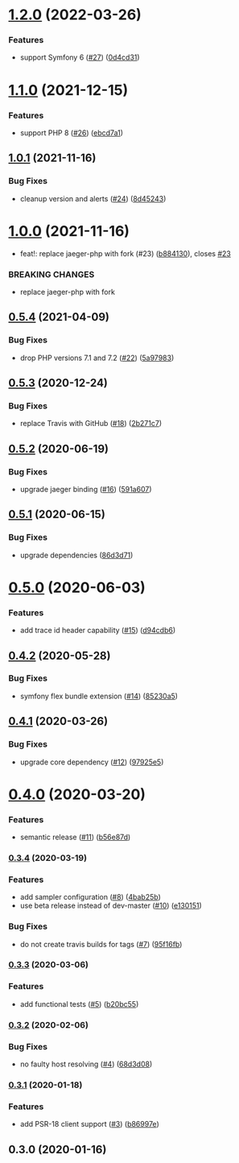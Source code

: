 # [1.2.0](https://github.com/auxmoney/OpentracingBundle-Jaeger/compare/v1.1.0...v1.2.0) (2022-03-26)


### Features

* support Symfony 6 ([#27](https://github.com/auxmoney/OpentracingBundle-Jaeger/issues/27)) ([0d4cd31](https://github.com/auxmoney/OpentracingBundle-Jaeger/commit/0d4cd3152bddb9dafdf7b6c53528cb4ea8fc0cd5))

# [1.1.0](https://github.com/auxmoney/OpentracingBundle-Jaeger/compare/v1.0.1...v1.1.0) (2021-12-15)


### Features

* support PHP 8 ([#26](https://github.com/auxmoney/OpentracingBundle-Jaeger/issues/26)) ([ebcd7a1](https://github.com/auxmoney/OpentracingBundle-Jaeger/commit/ebcd7a15453aef9ad756c84d6784be5ae331b0de))

## [1.0.1](https://github.com/auxmoney/OpentracingBundle-Jaeger/compare/v1.0.0...v1.0.1) (2021-11-16)


### Bug Fixes

* cleanup version and alerts ([#24](https://github.com/auxmoney/OpentracingBundle-Jaeger/issues/24)) ([8d45243](https://github.com/auxmoney/OpentracingBundle-Jaeger/commit/8d4524360093651de5e4916be5d496f7d4c19dd7))

# [1.0.0](https://github.com/auxmoney/OpentracingBundle-Jaeger/compare/v0.5.4...v1.0.0) (2021-11-16)


* feat!: replace jaeger-php with fork (#23) ([b884130](https://github.com/auxmoney/OpentracingBundle-Jaeger/commit/b8841306fc5c49fd241a17c117f920b56ccbc815)), closes [#23](https://github.com/auxmoney/OpentracingBundle-Jaeger/issues/23)


### BREAKING CHANGES

* replace jaeger-php with fork

## [0.5.4](https://github.com/auxmoney/OpentracingBundle-Jaeger/compare/v0.5.3...v0.5.4) (2021-04-09)


### Bug Fixes

* drop PHP versions 7.1 and 7.2 ([#22](https://github.com/auxmoney/OpentracingBundle-Jaeger/issues/22)) ([5a97983](https://github.com/auxmoney/OpentracingBundle-Jaeger/commit/5a979832a4f2f1ea04c9bf67e7f147a3def7a478))

## [0.5.3](https://github.com/auxmoney/OpentracingBundle-Jaeger/compare/v0.5.2...v0.5.3) (2020-12-24)


### Bug Fixes

* replace Travis with GitHub ([#18](https://github.com/auxmoney/OpentracingBundle-Jaeger/issues/18)) ([2b271c7](https://github.com/auxmoney/OpentracingBundle-Jaeger/commit/2b271c785f9e9b557395b91570225c88981be426))

## [0.5.2](https://github.com/auxmoney/OpentracingBundle-Jaeger/compare/v0.5.1...v0.5.2) (2020-06-19)


### Bug Fixes

* upgrade jaeger binding ([#16](https://github.com/auxmoney/OpentracingBundle-Jaeger/issues/16)) ([591a607](https://github.com/auxmoney/OpentracingBundle-Jaeger/commit/591a60719f48da39845f5e243bd6f53e7b083cae))

## [0.5.1](https://github.com/auxmoney/OpentracingBundle-Jaeger/compare/v0.5.0...v0.5.1) (2020-06-15)


### Bug Fixes

* upgrade dependencies ([86d3d71](https://github.com/auxmoney/OpentracingBundle-Jaeger/commit/86d3d718b8a82f5eef43db96a617a0caf5f21b91))

# [0.5.0](https://github.com/auxmoney/OpentracingBundle-Jaeger/compare/v0.4.2...v0.5.0) (2020-06-03)


### Features

* add trace id header capability ([#15](https://github.com/auxmoney/OpentracingBundle-Jaeger/issues/15)) ([d94cdb6](https://github.com/auxmoney/OpentracingBundle-Jaeger/commit/d94cdb68080b7df614bd192ad981ec580c1fb106))

## [0.4.2](https://github.com/auxmoney/OpentracingBundle-Jaeger/compare/v0.4.1...v0.4.2) (2020-05-28)


### Bug Fixes

* symfony flex bundle extension ([#14](https://github.com/auxmoney/OpentracingBundle-Jaeger/issues/14)) ([85230a5](https://github.com/auxmoney/OpentracingBundle-Jaeger/commit/85230a5e928b2d33bb18bf92542e1c1647e93eac))

## [0.4.1](https://github.com/auxmoney/OpentracingBundle-Jaeger/compare/v0.4.0...v0.4.1) (2020-03-26)


### Bug Fixes

* upgrade core dependency ([#12](https://github.com/auxmoney/OpentracingBundle-Jaeger/issues/12)) ([97925e5](https://github.com/auxmoney/OpentracingBundle-Jaeger/commit/97925e578cdd5cff5608b7ef17729880d2ab51c5))

# [0.4.0](https://github.com/auxmoney/OpentracingBundle-Jaeger/compare/v0.3.4...v0.4.0) (2020-03-20)


### Features

* semantic release ([#11](https://github.com/auxmoney/OpentracingBundle-Jaeger/issues/11)) ([b56e87d](https://github.com/auxmoney/OpentracingBundle-Jaeger/commit/b56e87d89573e5a144aa25a331dd575053e4a393))

### [0.3.4](https://github.com/auxmoney/OpentracingBundle-Jaeger/compare/v0.3.3...v0.3.4) (2020-03-19)


### Features

* add sampler configuration ([#8](https://github.com/auxmoney/OpentracingBundle-Jaeger/issues/8)) ([4bab25b](https://github.com/auxmoney/OpentracingBundle-Jaeger/commit/4bab25bc74486055601ef7673c560e7c2d0086d8))
* use beta release instead of dev-master ([#10](https://github.com/auxmoney/OpentracingBundle-Jaeger/issues/10)) ([e130151](https://github.com/auxmoney/OpentracingBundle-Jaeger/commit/e13015151d28e3ca266fff0a89212bf60e39924a))


### Bug Fixes

* do not create travis builds for tags ([#7](https://github.com/auxmoney/OpentracingBundle-Jaeger/issues/7)) ([95f16fb](https://github.com/auxmoney/OpentracingBundle-Jaeger/commit/95f16fbe3621e110d467b827e07ab4508299a795))

### [0.3.3](https://github.com/auxmoney/OpentracingBundle-Jaeger/compare/v0.3.2...v0.3.3) (2020-03-06)


### Features

* add functional tests ([#5](https://github.com/auxmoney/OpentracingBundle-Jaeger/issues/5)) ([b20bc55](https://github.com/auxmoney/OpentracingBundle-Jaeger/commit/b20bc55c2e32ecc9ec9b646a89ed57504d98773e))

### [0.3.2](https://github.com/auxmoney/OpentracingBundle-jaeger/compare/v0.3.1...v0.3.2) (2020-02-06)


### Bug Fixes

* no faulty host resolving ([#4](https://github.com/auxmoney/OpentracingBundle-jaeger/issues/4)) ([68d3d08](https://github.com/auxmoney/OpentracingBundle-jaeger/commit/68d3d08a52b56d397cd90d02ac79fcaba71e3d49))

### [0.3.1](https://github.com/auxmoney/OpentracingBundle-Jaeger/compare/v0.3.0...v0.3.1) (2020-01-18)


### Features

* add PSR-18 client support ([#3](https://github.com/auxmoney/OpentracingBundle-Jaeger/issues/3)) ([b86997e](https://github.com/auxmoney/OpentracingBundle-Jaeger/commit/b86997e07cdfe28b9e7ca8852c3995591231eeca))

## 0.3.0 (2020-01-16)
